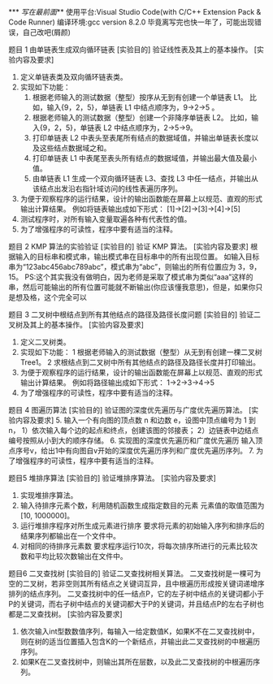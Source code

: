 *** *写在最前面***
使用平台:Visual Studio Code(with C/C++ Extension Pack & Code Runner)
编译环境:gcc version 8.2.0
毕竟离写完也快一年了，可能出现错误，自己改吧(屑颜)

题目 1 由单链表生成双向循环链表 
[实验目的]
验证线性表及其上的基本操作。 
[实验内容及要求] 
1. 定义单链表类及双向循环链表类。 
2. 实现如下功能：
    1. 根据老师输入的测试数据（整型）按序从无到有创建一个单链表 L1。
        比如，输入{9，2，5}，单链表 L1 中结点顺序为，9->2->5 。
    2. 根据老师输入的测试数据（整型）创建一个非降序单链表 L2。
        比如，输入{9，2，5}，单链表 L2 中结点顺序为，2->5->9。
    3. 打印单链表 L2 中表头至表尾所有结点的数据域值，并输出单链表长度以及这些结点数据域之和。
    4. 打印单链表 L1 中表尾至表头所有结点的数据域值，并输出最大值及最小值。 
    5. 由单链表 L1 生成一个双向循环链表 L3、查找 L3 中任一结点，并输出从该结点出发沿右指针域访问的线性表遍历序列。 
3. 为便于观察程序的运行结果，设计的输出函数能在屏幕上以规范、直观的形式输出计算结果。
    例如将链表输出成如下形式： [1]->[2]->[3]->[4]->[5] 
4. 测试程序时，对所有输入变量取遍各种有代表性的值。 
5. 为了增强程序的可读性，程序中要有适当的注释。

题目 2 KMP 算法的实验验证 
[实验目的] 
验证 KMP 算法。 
[实验内容及要求]
根据输入的目标串和模式串，输出模式串在目标串中的所有出现位置。
如输入目标串为“123abc456abc789abc”，模式串为“abc”，则输出的所有位置应为 3，9，15。
PS:这个其实我没有做明白，因为老师是采取了模式串为类似“aaa”这样的串，然后可能输出的所有位置可能就不断输出(你应该懂我意思)，但是，如果你只是想及格，这个完全可以

题目 3 二叉树中根结点到所有其他结点的路径及路径长度问题 
[实验目的]
验证二叉树及其上的基本操作。 
[实验内容及要求] 
1. 定义二叉树类。 
2. 实现如下功能：
    1 根据老师输入的测试数据（整型）从无到有创建一棵二叉树 Tree1。
    2 求根结点到二叉树中所有其他结点的路径及路径长度并打印输出。 
3. 为便于观察程序的运行结果，设计的输出函数能在屏幕上以规范、直观的形式输出计算结果。
    例如将路径输出成如下形式： 1->2->3->4->5 
4. 为了增强程序的可读性，程序中要有适当的注释。

题目 4 图遍历算法
[实验目的]
验证图的深度优先遍历与广度优先遍历算法。
[实验内容及要求]
5. 输入一个有向图的顶点数 n 和边数 e，设图中顶点编号为 1 到 n， 
    1）依次输入每个边的起点和终点，创建该图的邻接表； 
    2）边链表中边结点编号按照从小到大的顺序存储。 
6. 实现图的深度优先遍历和广度优先遍历
    输入顶点序号v，给出1中有向图自v开始的深度优先遍历序列和广度优先遍历序列。 
7. 为了增强程序的可读性，程序中要有适当的注释。

题目5  堆排序算法 
[实验目的] 
验证堆排序算法。 
[实验内容及要求] 
1. 实现堆排序算法。 
2. 输入待排序元素个数，利用随机函数生成指定数目的元素
    元素值的取值范围为[10, 1000000]。 
3. 运行堆排序程序对所生成元素进行排序
    要求将元素的初始输入序列和排序后的结果序列都输出在一个文件中。 
4. 对相同的待排序元素数
    要求程序运行10次，将每次排序所进行的元素比较次数和平均比较次数输出在文件中。 

题目6  二叉查找树 
[实验目的] 
验证二叉查找树相关算法。
二叉查找树是一棵可为空的二叉树，若非空则其所有结点之关键词互异，且中根遍历形成按关键词递增序排列的结点序列。
二叉查找树中的任一结点P，它的左子树中结点的关键词都小于P的关键词，而右子树中结点的关键词都大于P的关键词，并且结点P的左右子树也都是二叉查找树。 
[实验内容及要求] 
1. 依次输入int型数数值序列，每输入一给定数值K，如果K不在二叉查找树中，则在树的适当位置插入包含K的一个新结点，并输出此二叉查找树的中根遍历序列。 
2. 如果K在二叉查找树中，则输出其所在层数，以及此二叉查找树的中根遍历序列。 